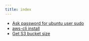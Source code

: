```yaml
---
title: index
---
```

* [Ask password for ubuntu user sudo](Ask_password_for_ubuntu_user_sudo.md)
* [aws-cli install](aws-cli_install.md)
* [Get S3 bucket size](Get_S3_bucket_size.md)
